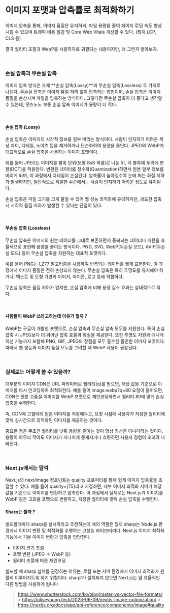 # 이미지 포맷과 압축률로 최적화하기

이미지 압축을 통해, 이미지 품질은 유지하되, 파일 용량을 줄여 페이지 로딩 속도 향상시킬 수 있으며
트래픽 비용 절감 및 Core Web Vitals 개선할 수 있다. (특히 LCP, CLS 등)

결국 퀄리티 조절과 WebP를 사용하자로 귀결되는 내용이지만,
왜 그런지 알아보자.

<br />

### 손실 압축과 무손실 압축

이미지 압축 방식은 크게 **손실 압축(Lossy)**과 무손실 압축(Lossless) 두 가지로 나뉜다.
무손실 압축은 이미지 품질 저하 없이 압축하는 방법이며, 손실 압축은 이미지 품질을 손상시켜 파일을 압축하는 방식이다.
그렇다면 무손실 압축이 더 좋다고 생각할 수 있는데, 댓츠노노
보통 손실 압축 이미지가 용량이 더 적다.

<br />

#### 손실 압축 (Lossy)

손실 압축은 이미지의 시각적 정보를 일부 버리는 방식이다. 사람이 인지하기 어려운 색상 차이, 디테일, 노이즈 등을 제거하거나 단순화하여 용량을 줄인다. JPEG와 WebP가 대표적으로 손실 압축을 사용하는 이미지 포맷이다.

예를 들어 JPEG는 이미지를 블록 단위(보통 8x8 픽셀)로 나눈 뒤, 각 블록에 푸리에 변환(DCT)을 적용한다. 변환된 데이터를 정수화(Quantization)하면서 원본 일부 정보를 버리게 되며, 이 과정에서 디테일이 손실된다. 압축률이 높아질수록 눈에 띄는 화질 저하가 발생하지만, 일반적으로 적절한 수준에서는 사람이 인지하기 어려운 정도로 유지된다.

손실 압축은 파일 크기를 크게 줄일 수 있어 웹 성능 최적화에 유리하지만, 과도한 압축 시 시각적 품질 저하가 발생할 수 있다는 단점이 있다.

<br />

#### 무손실 압축 (Lossless)

무손실 압축은 이미지의 원본 데이터를 그대로 보존하면서 중복되는 데이터나 패턴을 효율적으로 표현해 용량을 줄이는 방식이다. PNG, SVG, WebP(무손실 모드), AVIF(무손실 모드) 등이 무손실 압축을 지원하는 대표적 포맷이다.

예를 들어 PNG는 LZ77 알고리즘을 사용하여 반복되는 데이터를 짧게 표현한다. 이 과정에서 이미지 품질은 전혀 손상되지 않는다. 무손실 압축은 특히 투명도를 유지해야 하거나, 텍스트 및 도형 기반의 이미지, 아이콘, 로고 등에 적합하다.

무손실 압축은 품질 저하가 없지만, 손실 압축에 비해 용량 감소 효과는 상대적으로 적다.

<br />

#### 사람들이 WebP 쓰라고하는데 이유가 뭘까 ?

WebP는 구글이 개발한 포맷으로, 손실 압축과 무손실 압축 모두를 지원한다. 특히 손실 압축 시 JPEG보다 더 뛰어난 압축 효율과 화질을 제공한다. 또한 투명도 지원과 애니메이션 기능까지 포함해 PNG, GIF, JPEG의 장점을 모두 흡수한 올인원 이미지 포맷이다. 따라서 웹 성능과 이미지 품질 모두를 고려할 때 WebP 사용이 권장된다.

<br />

### 실제로는 어떻게 쓸 수 있을까?

대부분의 이미지 CDN은 URL 파라미터로 퀄리티(q)를 받으면, 해당 값을 기준으로 이미지를 다시 인코딩하여 최적화한다. 예를 들어 image.webp?q=80 요청이 들어오면, CDN은 원본 고품질 이미지를 WebP 포맷으로 재인코딩하면서 퀄리티 80에 맞게 손실 압축을 수행한다.

즉, CDN에 고퀄리티 원본 이미지를 저장해두고, 요청 시점에 사용자가 지정한 퀄리티에 맞춰 실시간으로 최적화된 이미지를 제공하는 것이다.

중요한 점은 무조건 퀄리티를 낮춰 용량을 줄이는 것이 항상 최선은 아니다라는 것이다. 용량이 아무리 작아도 이미지가 지나치게 뭉개지거나 흐릿하면 사용자 경험이 오히려 나빠진다.

<br />

### Next.js에서는 딸깍

Next.js의 next/image 컴포넌트는 quality 프로퍼티를 통해 쉽게 이미지 압축률을 조절할 수 있다. 예를 들어 quality={75}라고 지정하면, 내부 이미지 최적화 서버가 해당 값을 기준으로 이미지를 변환하고 압축한다.
이 과정에서 실제로는 Next.js가 이미지를 WebP 같은 고효율 포맷으로 변환하고, 지정한 퀄리티에 맞춰 손실 압축을 수행한다.

#### Sharp는 뭘까 ?

빌드할때마다 sharp를 설치하라고 추천하는데 얘의 역할은 뭘까
sharp는 Node.js 환경에서 이미지 변환 및 최적화를 수행하는 고성능 라이브러리다. Next.js 이미지 최적화 기능에서 기본 이미지 변환과 압축을 담당한다.

- 이미지 크기 조절
- 포맷 변환 (JPEG → WebP 등)
- 퀄리티 조절에 따른 재인코딩

빌드할 때 sharp 설치를 권장하는 이유는, 로컬 또는 서버 환경에서 이미지 최적화가 원활히 이루어지도록 하기 위함이다.
sharp'가 설치되지 않으면 Next.js는 덜 효율적인 다른 방법을 사용하게 됩니다

> https://www.shutterstock.com/ko/blog/raster-vs-vector-file-formats/ > https://oliveyoung.tech/2023-06-09/nextjs-image-optimization/ > https://nextjs.org/docs/app/api-reference/components/image#quality
